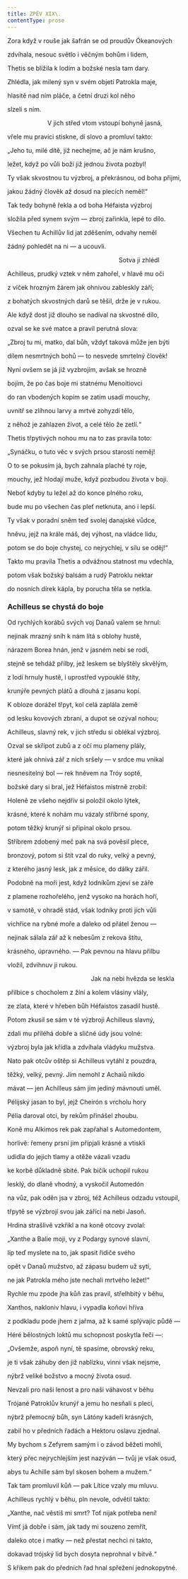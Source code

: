 ```yaml
---
title: ZPĚV XIX\.
contentType: prose
---
```


  

Zora když v rouše jak šafrán se od proudův Ókeanových

  

zdvíhala, nesouc světlo i věčným bohům i lidem,

  

Thetis se blížila k lodím a božské nesla tam dary.

  

Zhlédla, jak milený syn v svém objetí Patrokla maje,

  

hlasitě nad ním pláče, a četní druzi kol něho

  

slzeli s ním.

  

                       V jich střed vtom vstoupí bohyně jasná,

  

vřele mu pravici stiskne, dí slovo a promluví takto:

„Jeho tu, milé dítě, již nechejme, ač je nám krušno,

  

ležet, když po vůli boží již jednou života pozbyl!

  

Ty však skvostnou tu výzbroj, a překrásnou, od boha přijmi,

  

jakou žádný člověk až dosud na plecích neměl!“

Tak tedy bohyně řekla a od boha Héfaista výzbroj

  

složila před synem svým — zbroj zařinkla, lepé to dílo.

Všechen tu Achillův lid jat zděšením, odvahy neměl

  

žádný pohledět na ni — a ucouvli.

  

                                                                Sotva ji zhlédl

  

Achilleus, prudký vztek v něm zahořel, v hlavě mu oči

  

z víček hrozným žárem jak ohnivou zableskly září;

  

z bohatých skvostných darů se těšil, drže je v rukou.

Ale když dost již dlouho se nadíval na skvostné dílo,

  

ozval se ke své matce a pravil perutná slova:

„Zbroj tu mi, matko, dal bůh, vždyť taková může jen býti

  

dílem nesmrtných bohů — to nesvede smrtelný člověk!

Nyní ovšem se já již vyzbrojím, avšak se hrozně

  

bojím, že po čas boje mi statnému Menoitiovci

  

do ran vbodených kopím se zatím usadí mouchy,

  

  

uvnitř se zlíhnou larvy a mrtvé zohyzdí tělo,

  

z něhož je zahlazen život, a celé tělo že zetlí.“

Thetis třpytivých nohou mu na to zas pravila toto:

  

„Synáčku, o tuto věc v svých prsou starostí neměj!

  

O to se pokusím já, bych zahnala plaché ty roje,

  

mouchy, jež hlodají muže, když pozbudou života v boji.

  

Neboť kdyby tu ležel až do konce plného roku,

  

bude mu po všechen čas pleť netknuta, ano i lepší.

Ty však v poradní sněm teď svolej danajské vůdce,

  

hněvu, jejž na krále máš, dej výhost, na vládce lidu,

  

potom se do boje chystej, co nejrychlej, v sílu se oděj!“

Takto mu pravila Thetis a odvážnou statnost mu vdechla,

  

potom však božský balsám a rudý Patroklu nektar

  

do nosních dírek kápla, by porucha těla se netkla.

### Achilleus se chystá do boje

  

Od rychlých korábů svých voj Danaů valem se hrnul:

  

nejinak mrazný sníh k nám lítá s oblohy hustě,

  

nárazem Borea hnán, jenž v jasném nebi se rodí,

  

stejně se tehdáž přilby, jež leskem se blyštěly skvělým,

  

z lodí hrnuly hustě, i uprostřed vypouklé štíty,

  

krunýře pevných plátů a dlouhá z jasanu kopí.

K obloze dorážel třpyt, kol celá zaplála země

  

od lesku kovových zbraní, a dupot se ozýval nohou;

  

Achilleus, slavný rek, v jich středu si oblékal výzbroj.

Ozval se skřípot zubů a z očí mu plameny plály,

  

které jak ohnivá zář z nich sršely — v srdce mu vnikal

  

nesnesitelný bol — rek hněvem na Tróy soptě,

  

božské dary si bral, jež Héfaistos mistrně zrobil:

Holeně ze všeho nejdřív si položil okolo lýtek,

  

krásné, které k nohám mu vázaly stříbrné spony,

  

potom těžký krunýř si připínal okolo prsou.

Stříbrem zdobený meč pak na svá pověsil plece,

  

bronzový, potom si štít vzal do ruky, velký a pevný,

  

z kterého jasný lesk, jak z měsíce, do dálky zářil.

Podobně na moři jest, když lodníkům zjeví se záře

  

z plamene rozhořelého, jenž vysoko na horách hoří,

  

v samotě, v ohradě stád, však lodníky proti jich vůli

  

vichřice na rybné moře a daleko od přátel ženou —

  

nejinak sálala zář až k nebesům z rekova štítu,

  

krásného, úpravného. — Pak pevnou na hlavu přilbu

  

vložil, zdvihnuv ji rukou.

  

                                                Jak na nebi hvězda se leskla

  

přilbice s chocholem z žíní a kolem vlásiny vlály,

  

ze zlata, které v hřeben bůh Héfaistos zasadil hustě.

Potom zkusil se sám v té výzbroji Achilleus slavný,

  

zdali mu přiléhá dobře a sličné údy jsou volné:

  

výzbroj byla jak křídla a zdvíhala vládyku mužstva.

Nato pak otcův oštěp si Achilleus vytáhl z pouzdra,

  

těžký, velký, pevný. Jím nemohl z Achaiů nikdo

  

mávat — jen Achilleus sám jím jediný mávnouti uměl.

  

Pélijský jasan to byl, jejž Cheirón s vrcholu hory

  

Pélia daroval otci, by rekům přinášel zhoubu.

Koně mu Alkimos rek pak zapřahal s Automedontem,

  

horlivě: řemeny prsní jim připjali krásné a vtiskli

  

udidla do jejich tlamy a otěže vázali vzadu

  

ke korbě důkladně sbité. Pak bičík uchopil rukou

  

lesklý, do dlaně vhodný, a vyskočil Automedón

  

na vůz, pak oděn jsa v zbroj, též Achilleus odzadu vstoupil,

  

třpytě se výzbrojí svou jak zářící na nebi Jasoň.

Hrdina strašlivě vzkřikl a na koně otcovy zvolal:

  

„Xanthe a Balie moji, vy z Podargy synové slavní,

  

líp teď myslete na to, jak spasit řidiče svého

  

opět v Danaů mužstvo, až zápasu budem už syti,

  

ne jak Patrokla mého jste nechali mrtvého ležet!“

Rychle mu zpode jha kůň zas pravil, střelhbitý v běhu,

  

Xanthos, nakloniv hlavu, i vypadla koňovi hříva

  

z podkladu pode jhem z jařma, až k samé splývajíc půdě —

  

Héré bělostných loktů mu schopnost poskytla řeči —:

„Ovšemže, aspoň nyní, tě spasíme, obrovský reku,

  

je ti však záhuby den již nablízku, vinni však nejsme,

  

nýbrž veliké božstvo a mocný života osud.

Nevzali pro naši lenost a pro naši váhavost v běhu

  

Trójané Patroklův krunýř a jemu ho nesňali s plecí,

  

nýbrž přemocný bůh, syn Látóny kadeří krásných,

  

zabil ho v předních řadách a Hektoru oslavu zjednal.

My bychom s Zefyrem samým i o závod běžeti mohli,

  

který přec nejrychlejším jest nazýván — tvůj je však osud,

  

abys tu Achille sám byl skosen bohem a mužem.“

Tak tam promluvil kůň — pak Lítice vzaly mu mluvu.

Achilleus rychlý v běhu, pln nevole, odvětil takto:

  

„Xanthe, nač věstíš mi smrt? Toť nijak potřeba není!

  

Vímť já dobře i sám, jak tady mi souzeno zemřít,

  

daleko otce i matky — než přestat nechci ni takto,

  

dokavad trójský lid bych dosyta neprohnal v bitvě.“

S křikem pak do předních řad hnal spřežení jednokopytné.
